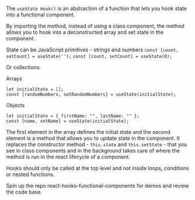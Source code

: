 The `useState Hook()` is an abstraction of a function that lets you hook state into a functional component.

By importing the method, instead of using a class component, the method allows you to hook into a deconstructed array and set state in the component.

State can be JavaScript primitives - strings and numbers
`const [count, setCount] = useState('');`
`const [count, setCount] = useState(0);`

Or collections

Arrays

```
let initialState = [];
const [randomNumbers, setRandomNumbers] = useState(initialState);
```

Objects

```
let initialState = { firstName: "", lastName: "" };
const [name, setName] = useState(initialState);
```

The first element in the array defines the initial state and the second element is a method that allows you to update state in the component. It replaces the constructor method - `this.state` and `this.setState` - that you see in class components and in the background takes care of where the method is run in the react lifecycle of a component.

Hooks should only be called at the top level and not inside loops, conditions or nested functions.

Spin up the repo react-hooks-functional-components for demos and review the code base.
